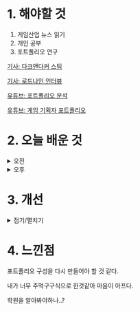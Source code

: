 
# 1. 해야할 것

1. 게임산업 뉴스 읽기 
2. 개인 공부  
3. 포트폴리오 연구

[기사: 다크앤다커 스팀](https://www.gamemeca.com/view.php?gid=1749724)

[기사: 로드나인 인터뷰](https://www.gameple.co.kr/news/articleView.html?idxno=209672)

[유튜브: 포트폴리오 분석](https://www.youtube.com/watch?v=y8l4isSrxXE&t=486s)

[유튜브: 게임 기획자 포트폴리오](https://www.youtube.com/watch?v=DhjiLmCyZY8)

# 2. 오늘 배운 것

<details>
<summary>오전</summary>

## 오늘의 뉴스
### 다크앤다커 스팀 재출시
![image](https://github.com/JM94Ent/TIL-WIL/assets/143363550/5860df51-46ad-44d7-b437-67e77a5462b3)
```
던전을 파밍하고 나오는 게임
그러니까 타르코프 같은 게임들은 유료BM을 짤때 스킨 같은 거나 전투패스를 내야한다고 생각한다.
정말 좋아한다면 이런 스킨류들은 한번쯤 해보고 싶을테니까
맵 같은 경우도 사람들에게 전부 오픈하되 유료 캠패인을 통해서 얻을 수 있는 스킨과 스토리 내러티브를 한다면 어땠을까?
```

### 로드나인 인터뷰
![image](https://github.com/JM94Ent/TIL-WIL/assets/143363550/8dd374db-3231-4e58-a6a6-288eb1cfca61)
```
새로운 MMORPG가 나왔다
하지만 이 게임... 리니지 냄새가 나는걸?
아직 게임 플레이나 BM들을 못봤지만 공성전이나 PVP이야기하는 걸 봐선 과금요소가 아주 많을 것 같다.
좀 더 지켜봐야할듯
```


■ 난투형 배틀로얄 '아수라장', 스팀넥스트페스트 출전
지난해 12월 CBT를 진행한 '디자드(D-ZARD)'의 신작 '아수라장'이 6월 스팀 넥스트 페스트에 출전합니다. '아수라장'은 쿼터뷰 형태로 펼쳐지는 애니메이션 풍 난투형 배틀로얄 액션 게임으로, 직관적인 조작과 대난투 시리즈를 연상케 하는 호쾌한 넉 백 시스템, 장외 아웃 시스템이 어우러진 게임입니다. 

■ [Ent+] NHN벅스, 음악 큐레이션 브랜드 'essential;' 2번째 엘범 발매
NHN벅스는 'essential; With Artist(에센셜 위드 아티스트)' 프로젝트의 두 번째 오리지널 앨범 'Every Night'을 제작해 발매하며, 음악 큐레이션 브랜드 'essential;(에센셜)'의 서비스 영역을 지속 확대한다고 10일 밝혔습니다. NHN벅스는 차별화된 음악 큐레이션 콘텐츠를 제공해온 essential; 브랜드를 활용해, 유명 아티스트와 함께 고품질 앨범을 선보이는 essential; With Artist 프로젝트를 진행 중입니다.

■ 카카오게임즈, '스톰게이트' 국내 퍼블리싱 계약 체결 
前 블리자드 출신 개발자들이 모여 설립한 '프로스트 자이언트 스튜디오'가 개발한 RTS '스톰게이트'가 카카오게임즈를 통해 국내 서비스됩니다. 카카오게임즈는 6월 10일, 스톰게이트의 국내 퍼블리싱에 대한 프로스트 자이언트 스튜디오와의 계약을 체결했다고 알리며, 게임의 국내 출시 및 서비스를 위해 협력해나갈 예정임을 밝혔습니다.

■ 규칙을 바꾸는 히어로 슈팅, '프래그 펑크'
게임사 배드 기타 스튜디오(Bad Guitar Studio)가 신작 '프래그 펑크'(FragPunk)를 10일 진행된 Xbox 쇼케이스에서 최초 공개했습니다. '프래그 펑크'는 기존 히어로 슈팅에서 규칙 변화를 접목한 게임입니다. 유저는 규칙을 바꿀 수 있는 '샤드'를 활용해 전략적인 플레이를 펼칠 수 있습니다. 예로 상대방의 머리를 키워 헤드샷을 더 쉽게 노릴 수도 있습니다.

■ 스타필드, 공식 샌드박스 모드 지원한다
베데스다가 '스타필드' 첫 번째 확장팩 '섀터드 스페이스'를 10일 Xbox 쇼케이스에서 공개했습니다.  크리에이션(Creations)을 통한 공식 모드 지원, 새 현상금 사냥 기능 및 퀘스트, 근접 무기 개선 사항이 업데이트 내역에 포함됐습니다. 크리에이션은 사소한 조정부터 대규모 모험까지 다양한 샌드박스 기능을 제공합니다.

■ '기어스 오브 워: E-데이' 드디어 밝혀지는 이머전스 
그날의 참상을 담은 시리즈 신작 '기어스 오브 워: E-데이(Gears of War: E-Day)'가 10일 최초로 공개됐습니다. Xbox는 Xbox를 대표하는 프랜차이즈 기어스 오브 워 시리즈 신작을 자사 게임 이벤트인 Xbox 게임 쇼케이스를 통해 공개했습니다.

■ 우크라이나 대표 게임, '스토커2' 실제 모습은? 
오랜 공백기를 지우고 준비 중인 시리즈 신작이자 GSC 게임 월드를 대표하는 프랜차이즈 기대작 '스토커 2: 초르노빌의 심장부(S.T.A.L.K.E.R. 2: Heart of Chornobyl)'의 플레이 영상이 Xbox 게임 쇼케이스를 통해 공개됐습니다. GSC 게임 월드 역시 이러한 선택에 관해 팬들이 원하는 새로운 경험을 이번 영상 속 언어를 통해 전하고 싶었다고 밝혔습니다.

■ 닌자반 사무라이반, '어쌔신 크리드 섀도우스' 게임플레이 
나오에와 야스케, 두 명의 주인공을 앞세운 시리즈 신작 '어쌔신 크리드 섀도우스'의 첫 게임 플레이가 공개됐습니다. 일찌감치 시노비 나오에와 사무라이 야스케, 둘의 다른 플레이를 예고한 만큼 처음 공개된 게임 플레이 에서도 서로 다른 방식의 전투와 게임 진행을 확인할 수 있습니다.

■ 中텔라 블레이드+中키로, '우창: 폴른 페더즈' 
명나라를 배경으로 한 액션 소울라이크, '우창: 폴른 페더즈(명말: 연허지우)'가 Xbox 게임 쇼케이스를 통해 그 액션을 공개했습니다. 게임은 명나라 말기를 배경으로 한 다크 판타지로 Xbox는 이번 작품을 소울라이크 액션 RPG로 정의하고 위험한 세계와 미스터리로 가득한 저주받은 땅의 여정을 그릴 것이라고 전했습니다.

■ 해리슨 포드 똑같네, 게임 '인디아나 존스: 그레이트 서클' 
머신게임즈가 개발 중인 인디아나 존스 시리즈 신작 '인디아나 존스: 그레이트 서클'의 새로운 플레이 영상이 공개됐습니다. 베데스다는 10일 진행된 Xbox 게임 쇼케이스를 통해 인디아나 존스: 그레이트 서클을 공개했습니 다.

■ 포르자 개발진이 만드는 Xbox 대표 RPG '페이블' 
포르자 시리즈로 유명한 플레이그라운드 게임즈의 리부트하는 페이블은 어떤입니다. 지난 Xbox 게임 쇼케이스2023에서 공개된 페이블의 영상이 인게임 엔진을 통한 컷신을 기반으로 게임의 전체적인 분위기를 전했습니다.   

■ N64 명작 '퍼펙트 다크' 리부트, 왜 기대작인지 증명했다 
그 리부트 타이틀의 게임 플레이가 10일 공개됐습니다. 여기에 1인칭 슈터 플레이, 근접 액션, 벽을 타는 파쿠르 액션, 좁은 통로를 지나는 슬라이딩 액션, 해킹 요소를 활용한 문 따기, 미래 지향적인 무기로 적을 제압하는 모습 등 매력적인 플레이가 잔뜩 담겼습니다.

■ 신화판 에오엠이 리메이크로, '에이지 오브 미쏠로지: 리톨드' 
그 리메이크 타이틀 '에이지 오브 미쏠로지: 리톨드'가 게임 플레이 담긴 신규 영상으로 공개됐습니다. 에이지 오브 엠파이어 시리즈에 등장하는 실존 병종부터 신화 속에 존재하는 유닛이 함께 팀을 이루고, 서로 상대하며 이루어지는 에이지 오브 미쏠로지만의 플레이 역시 익숙함과 새로움으로 함께 소개됐습니다.

■ 더 보스와 빅 보스의 만남 '메탈 기어 솔리드 델타' 
과거 PS2 시절 국내 정식 출시와 함께 시리즈 중에서도 국내에서 큰 인기를 끌었던 메탈 기어 솔리드3의 리메이크작, '메탈 기어 솔리드 델타: 스케이크 이터'의 신규 영상이 Xbox 게임 쇼케이스를 통해 공개됐습니다. 10일 Xbox 게임 쇼케이스를 통해 공개된 신규 영상에서는 기존의 게임 플레이 장면 외에도 시네마틱 컷신을 통해 다양한 캐릭터의 모습을 보다 깊이 있게 살펴볼 수 있습니다.

■ 오래 기다렸다, 드디어 공개된 '드래곤 에이지: 베일가드' 
시리즈 팬들이 오래도록 기다려온 드래곤 에이지 신작, '드래곤 에이지: 베일가드'의 첫 게임 영상을 공개했습니다. 오는 12일 '드래곤 에이지: 베일가드'의 공식 게임 플레이 트레일러 공개를 앞둔 EA는 그 첫 모습을 살펴볼 수 있는 트레일러를 Xbox 게임 쇼케이스를 통해 이틀 먼저 공개했습니다.

■ '둠: 다크 에이지', 이번엔 중세 지옥 악마 찢으러 간다 
여러 루머를 통해 꾸준히 그 존재가 예견됐던 둠 시리즈 신작, 둠: 다크 에이지(Doom: The Dark Ages)가 공개됐습니다. 중세 지옥에 떨어진 둠 슬레이어는 특유의 샷건 활용과 함께 적을 발로 차는 액션 등을 선보입니다.

■ 국산 액션 RPG '더 렐릭' 신규 플레이 영상
국내 개발사 프로젝트 클라우드 게임즈가 개발중인 액션 RPG '더 렐릭: 퍼스트 가디언(이하 더 렐릭)'의 신규 게임플레이 영상이 퓨처 게임쇼 2024 쇼케이스를 통해 공개됐습니다. 더 렐릭은 한때 번성했으나 몰락해버린 세계관을 배경으로, 위대한 유물 조각을 모아 공허를 닫고 평화를 되찾으려는 주인공의 여정을 그리는 액션 게임입니다. 

■ 다크소울 작곡가가 참여한 '산뜻한' RPG
스튜디오 카멜리아는 9일 진행된 퓨처 오브 플레이 2024 다이렉트를 통해 자사가 개발중인 신작 RPG '알자라: 라디언트 에코즈(이하 '알자라')'의 신규 영상을 공개했습니다. '알자라'는 클래식 JRPG에서 많은 영감을 받아 개발중인 3D 턴제 RPG입니다. 인간과 다양한 원소가 공존하는 '알자라'의 세계에서, 플레이어는 이웃 나라의 침공에 대항하는 저항군 케일라(Kayla)와 그의 동료들을 조작하며 세상에 평화를 가져오는 여정을 떠나게 됩니다.

■ 엄마가 게임보이 하면서 걷지 말라고 했지!
손에 쥔 게임보이를 플레이하는 동시에 3D 공간을 이동하는, 매우 독특한 형태의 퍼즐 게임이 퓨처 게임쇼 2024 쇼케이스를 통해 공개됐습니다. 플레이어는 1인칭 시점으로 진행되는 게임을 진행하면서, 동시에 게임기 속 플레이어를 함께 움직이게 됩니다. 3D 세상에서 움직이거나 점프를 하는 것이 2D 게임 속 주인공에게도 그대로 적용됩니다.

■ 넷이즈 신작 '원스 휴먼', 6월 10일 OBT 진행
넷이즈의 신작 서바이벌 게임 '원스 휴먼'이 퓨처 게임쇼 2024 쇼케이스를 통해 신규 정보와 함께 오픈 베타 일정을 공개했습니다. 7월 9일 정식 출시를 앞둔 게임은 오는 6월 10일부터 스팀을 통해 파이널 오픈 베타를 진행할 예정입니다.

■ 폴란드+사이버펑크=갓겜? '노바디 원츠 투 다이'
폴란드 신생 개발사 '크리티컬 히트 게임즈'가 퓨처 게임쇼 2024 쇼케이스를 통해 자사의 데뷔작인 '노바디 원츠 투 다이'의 키 비주얼을 공개했습니다. 게임은 2024년 출시를 목표로 개발되고 있습니다. '노바디 원츠 투 다이'는 디스토피아 세계관을 바탕으로 한 2329년 뉴욕을 그리는 범죄 스릴러 게임입니다. 

■ 더욱 진한 유혈 액션, '스페이스 마린2' 9월 9일 출시
세이버 인터렉티브가 개발중인 '워해머 40K: 스페이스 마린2(스페이스 마린2)'가 퓨처 게임쇼(Future Games Show) 2024를 통해 세부 정보를 공개했습니다. 게임은 오는 9월 9일 정식 출시되며, 현재 예약 판매를 진행중입니다. '스페이스 마린2'는 지난 2011년, 렉릭 엔터테인먼트가 개발한 원작의 정식 후속작입니다. 

■ 끊이질 않는 디도스 공격, T1 스트리밍 중단
T1은 "선수단을 향한 디도스 공격이 6개월간 계속되어 왔습니다. T1뿐만 아니라 디도스로 영향을 받은 다른 팀들이 정상적인 훈련을 재개할 수 있도록 라이엇 코리아, 라이엇 게임즈가 해결책을 마련할 것을 요구했으나 아직 해결책이 마련되지 않은 상황"이라고 말했습니다. 문제 해결이 될때까지 T1 LoL 선수단 스트리밍을 무기한 중단한다고 밝혔습니다.

■ '메타포: 리판타지오', SGF 통해 아키타이프 소개
페르소나 시리즈 핵심 개발진으로 유명한 하시노 카츠라, 소에지마 시게노리, 메구로 쇼지 3인방이 주축이 되어 설립된 아틀러스 산하 '스튜디오 제로'의 첫 작품 '메타포: 리판타지오'의 최신 트레일러가 지난 8일, 서머 게임 페스트 2024(이하 SGF 2024)를 통해 공개됐습니다. 

■ 해리포터 멀티 게임 '퀴디치 챔피언' 9월 3일 출시
해리포터 세계관에서 마법사들의 스포츠로도 유명한 퀴디치. 이 퀴디치를 기반으로 한 게임 '해리포터: 퀴디치 챔피언'이 지난 8일, 서머 게임 페스트 2024(이하 SGF 2024)를 통해 마침내 공개됐습니다. 플레이어는 추격꾼, 수색꾼, 몰이꾼, 파수꾼 중 하나를 선택해 빗자루를 타고 창공을 누비면서 퀴디치 경기를 치러야 합니다. 

■ '검은 신화: 오공', 신규 트레일러 공개 및 예약 판매 실시
중국 글로벌 게임 개발사 및 퍼블리셔 게임 사이언스(Game Science)는 2024 서머 게임 페스트(이하 SGF)에서 액션 RPG 기대작 ‘검은 신화: 오공’의 새로운 트레일러를 공개했습니다. 또한, 오늘부터 플레이스테이션5와 PC (스팀, 에픽 게임즈)를 통해 예약 주문할 수 있으며, 게임은 오는 8월 20일에 글로벌 출시될 예정이라고 발표했습니다. 

■ '다크 앤 다커', 15개월 만에 스팀으로 귀환
DMCA(Digital Millennium Copyright Act, 디지털 밀레니엄 저작권법) 위반으로 스팀에서 퇴출됐던 '다크 앤 다커'가 1년 3개월 만에 돌아왔습니다. 아이언메이스는 지난 8일, 서머 게임 페스트 2024(이하 SGF 2024)를 통해 신규 트레일러를 공개하면서 에픽게임즈 스토어 출시 및 스팀 복귀 소식을 알렸습니다. 

■ 8인 협동 리얼 좀비 슈터 '노 모어 룸 인 헬2'
2007년, '하프라이프2'의 모드로 개발되어 굉장한 인기를 끌었던 극사실적 협동 좀비 슈터인 '노 모어 룸 인 헬'의 후속작 '노 모어 룸 인 헬2'가 서머게임페스트를 통해 새 영상을 공개했습니다. '노 모어 룸 인 헬'은 올해 할로윈 시즌, 10월 말에서 11월 초 경 출시될 예정이나 정확한 날짜는 공개되지 않았습니다.

■ 액션 끝판왕 '팬텀 블레이드 제로', 실제 플레이 영상
1년 전, 몇몇 장면을 공개한 것 만으로 액션 게임계 최고 유망주 대열에 합류한 에스게임의 '팬텀 블레이드 제로'가 서머게임페스트 2024를 통해 플레이 영상을 공개했습니다. '팬텀 블레이드 제로'는 '쿵푸 펑크'라는 독특한 컨셉을 지닌 게임으로, 과장된 무협 풍의 액션 되에도 스팀펑크와 오컬트가 융합된 어두운 세계를 배경으로 합니다. 

■ 체코의 자존심, '킹덤 컴: 딜리버런스2' SGF 트레일러
체코 프라하에 위치한 게임 개발사 '워호스 스튜디오'의 대표작 '킹덤 컴: 딜리버런스'의 후속작인 '킹덤 컴: 딜리버런스2'의 새로운 트레일러 영상이 서머게임페스트 2024에서 공개되었습니다. '킹덤 컴: 딜리버런스2'는 올해 말 출시될 예정입니다.

■ 돌아온 타임머신, '문명7' 최초 공개
3대 악마의 게임, 타임머신, 한 턴 만 더, 옥수수를 내미는 Be폭력주의 간디로 유명한 '문명' 시리즈의 최신작, '문명7'이 서머게임페스트 2024를 통해 공개되었습니다. 시드 마이어의 문명7은 2025년 출시될 예정입니다.

■ 위메이드 신작 '미르의 전설2', 6월 12일 첫 공개
위메이드커넥트(대표 이호대)는 플레이웍스(대표 김광열)가 개발하고 자사가 서비스를 준비하고 있는 MMORPG ‘미르의 전설2: 기연’의 첫 공개 일자를 6월 12일로 확정했다고 7일 밝혔습니다.

■ "지속가능한 e스포츠를 위해, 공적기관 설립 필요"
김성원 의원은 "우리나라는 세계 최고 수준의 e스포츠 강대국이지만, 영광의 이면에는 e스포츠 구단의 양극화, LCK 디도스 공격 등 당면과제도 점점 커지고 있다"며 "우리 모두가 위기의식을 갖고 지속가능한 e스포츠 생태계 구축을 위해 머리를 맞대고 지혜를 모아야 한다"고 말했습니다.

■ 하이퍼캐주얼의 힘, '슈퍼센트' 4개월 만에 지난해 매출 넘어섰다
하이퍼캐주얼 게임사 슈퍼센트(대표 공준식)가 지난 4월까지 누적 매출액 516억 원을 달성하며 지난해 매출을 넘어섰다고 7일 밝혔습니다. 같은 기간 영업이익도 전년 대비 100% 이상 증가했습니다. 슈퍼센트는 전 세계 게임산업이 불황인 가운데 눈에 띄는 성과를 냈습니다. 슈퍼센트 관계자는 "오는 6월 말부터 7월까지 대규모 채용을 진행할 예정이다"라며 "채용에 관한 자세한 내용은 곧 공식 홈페이지 등을 통해 공지하겠다"고 말했습니다.

■ 브라운더스트2, '애니플러스'와 콜라보 카페 오픈
네오위즈(공동대표 김승철, 배태근)가 서비스하고 ㈜겜프스엔(대표 이준희)이 개발한 모바일 RPG ‘브라운더스트2(BrownDust2)’가‘애니플러스(ANIPLUS)’와 협업한 콜라보 카페를 오픈했다고 7일 밝혔습니다. 브라운더스트2 서비스 1주년을 앞두고 마련된 콜라보 카페는 지난 6일부터 오는 7월 7일까지 약 한 달간 ‘애니플러스샵’ 서울 합정점, 부산 서면점, 대전점, 광주점 총 4개 지점에서 운영됩니다.

■ 하드코어 MMO '에오스 블랙' 6월 20일 정식 출시
블루포션게임즈(대표 정재목, 조승진)는 자사의 차기작인 모바일 MMORPG '에오스 블랙'이 정식 출시 일자를 6월 20일로 확정했다고 밝혔습니다.

■ 엔씨 신작, '배틀크러쉬' 6월 27일 얼리 액세스 시작
엔씨소프트(공동대표 김택진, 박병무, 이하 엔씨(NC))의 난투형 대전 액션 신작 ‘배틀크러쉬(BATTLE CRUSH)’가 6월 27일 얼리 액세스(Early Access, 앞서 해보기) 버전을 출시합니다. 서비스 국가는 한국, 북미, 유럽, 아시아, 동남아 등의 100개국이며 이용자는 6월 27일 오후 4시(한국 기준)부터 닌텐도 스위치(Switch), 스팀, 구글 플레이스토어와 애플 앱스토어를 통해 배틀크러쉬를 플레이할 수 있습니다. 모든 플랫폼은 크로스 플레이(Cross-Play)를 지원합니다.

■ P의 거짓, 애플 디자인 어워드 2024 비주얼 부문 수상
네오위즈(공동대표 김승철, 배태근)는 ‘P의 거짓(Lies of P)’이 ‘애플 디자인 어워드 2024’에서 ‘비주얼 및 그래픽’ 부문을 수상했다고 7일 밝혔습니다. P의 거짓 ‘애플 디자인 어워드 2024’ 수상에 대한 자세한 내용은 애플 홈페이지에서 확인할 수 있습니다.

■ 건물주 고양이 키우기, 한 달 누적 매출 15억 원 기록
넵튠(217270 KOSDAQ)의 자회사 트리플라㈜(대표 허산)는 자체 개발한 모바일 방치형 경영 시뮬레이션 게임 ‘건물주 고양이 키우기(Office Cat: Idle Tycoon)’가 글로벌 론칭 1개월 만에 누적 100만 다운로드 및 매출 15억원을 달성했다고 밝혔습니다.
</details>


<details>
<summary>오후</summary>

## 포트폴리오 연구
![image](https://github.com/JM94Ent/TIL-WIL/assets/143363550/8cfb6c0f-7bac-4a14-9b33-d199bddea93e)

![image](https://github.com/JM94Ent/TIL-WIL/assets/143363550/266565dd-1182-4993-94a8-7fd26c5d5d31)

![image](https://github.com/JM94Ent/TIL-WIL/assets/143363550/bd983cde-fbc8-47a4-a5f7-cd0e27e4ed3f)
```
일일 퀘스트, 일일 접속 보상, 일일 무료뽑기의 의도 차이는 무엇인가?
```
![image](https://github.com/JM94Ent/TIL-WIL/assets/143363550/b40066a0-8de5-4b4e-aa47-44223949ecc9)

</details>




# 3. 개선


<details>
<summary>접기/펼치기</summary>


</details>



# 4. 느낀점
포트폴리오 구성을 다시 만들어야 할 것 같다.

내가 너무 주먹구구식으로 한것같아 마음이 아프다.

학원을 알아봐야하나..?

